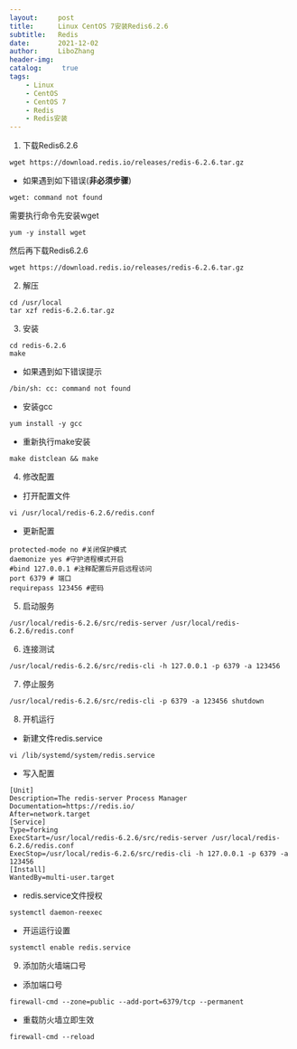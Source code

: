 ```yaml
---
layout:     post
title:      Linux CentOS 7安装Redis6.2.6
subtitle:   Redis
date:       2021-12-02
author:     LiboZhang
header-img:
catalog: 	 true
tags:
    - Linux
    - CentOS
    - CentOS 7
    - Redis
    - Redis安装
---
```



1.  下载Redis6.2.6
```shell
wget https://download.redis.io/releases/redis-6.2.6.tar.gz
```

* 如果遇到如下错误(**非必须步骤**)
```shell
wget: command not found
```

  需要执行命令先安装wget
```shell
yum -y install wget
```

  然后再下载Redis6.2.6
```shell
wget https://download.redis.io/releases/redis-6.2.6.tar.gz
```


2. 解压
```shell
cd /usr/local
tar xzf redis-6.2.6.tar.gz
```

3. 安装
```shell
cd redis-6.2.6
make
```

* 如果遇到如下错误提示
```shell
/bin/sh: cc: command not found
```

  * 安装gcc
```shell
yum install -y gcc
```

  * 重新执行make安装
```shell
make distclean && make
```

4. 修改配置

* 打开配置文件
```shell
vi /usr/local/redis-6.2.6/redis.conf
```

* 更新配置
```shell
protected-mode no #关闭保护模式
daemonize yes #守护进程模式开启
#bind 127.0.0.1 #注释配置后开启远程访问
port 6379 # 端口
requirepass 123456 #密码
```

5. 启动服务
```shell
/usr/local/redis-6.2.6/src/redis-server /usr/local/redis-6.2.6/redis.conf
```

6. 连接测试
```shell
/usr/local/redis-6.2.6/src/redis-cli -h 127.0.0.1 -p 6379 -a 123456
```

7. 停止服务
```shell
/usr/local/redis-6.2.6/src/redis-cli -p 6379 -a 123456 shutdown
```

8. 开机运行

* 新建文件redis.service
```shell
vi /lib/systemd/system/redis.service
```

* 写入配置
```shell
[Unit]
Description=The redis-server Process Manager
Documentation=https://redis.io/
After=network.target
[Service]
Type=forking
ExecStart=/usr/local/redis-6.2.6/src/redis-server /usr/local/redis-6.2.6/redis.conf
ExecStop=/usr/local/redis-6.2.6/src/redis-cli -h 127.0.0.1 -p 6379 -a 123456
[Install]
WantedBy=multi-user.target
```

* redis.service文件授权
```shell
systemctl daemon-reexec
```

* 开运运行设置
```shell
systemctl enable redis.service
```


9. 添加防火墙端口号

* 添加端口号
```shell
firewall-cmd --zone=public --add-port=6379/tcp --permanent
```

* 重载防火墙立即生效
```shell
firewall-cmd --reload
```
